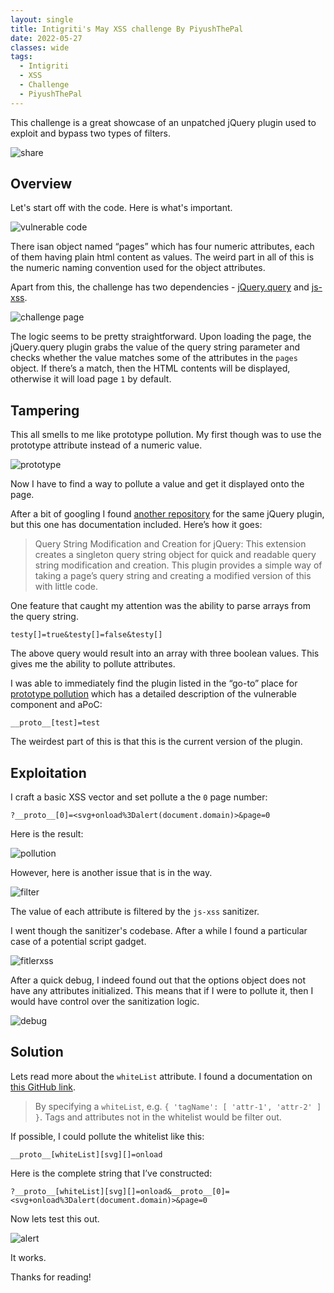 ```yaml
---
layout: single
title: Intigriti's May XSS challenge By PiyushThePal
date: 2022-05-27
classes: wide
tags:
  - Intigriti
  - XSS
  - Challenge
  - PiyushThePal
---
```


This challenge is a great showcase of an unpatched jQuery plugin used to exploit and bypass two types of filters.

![share](/assets/images/intigriti/2022/05/share.jpg)

## Overview

Let's start off with the code. Here is what's important.

![vulnerable code](/assets/images/intigriti/2022/05/vulnerable-code.png)

There isan object named “pages” which has four numeric attributes, each of them having plain html content as values. The weird part in all of this is the numeric naming convention used for the object attributes.

Apart from this, the challenge has two dependencies - [jQuery.query](https://github.com/bmitchelmore/jquery.plugins/blob/main/jquery.query.js) and [js-xss](https://www.npmjs.com/package/xss). 

![challenge page](/assets/images/intigriti/2022/05/challenge-page.png)

The logic seems to be pretty straightforward. Upon loading the page, the jQuery.query plugin grabs the value of the query string parameter and checks whether the value matches some of the attributes in the `pages` object. If there’s a match, then the HTML contents will be displayed, otherwise it will load page `1` by default.

## Tampering

This all smells to me like prototype pollution. My first though was to use the prototype attribute instead of a numeric value.

![prototype](/assets/images/intigriti/2022/05/prototype.png)

Now I have to find a way to pollute a value and get it displayed onto the page.

After a bit of googling I found [another repository](https://github.com/alrusdi/jquery-plugin-query-object) for the same jQuery plugin, but this one has documentation included. Here’s how it goes:

> Query String Modification and Creation for jQuery: This extension creates a singleton query string object for quick and readable query string modification and creation. This plugin provides a simple way of taking a page’s query string and creating a modified version of this with little code.

One feature that caught my attention was the ability to parse arrays from the query string.

```
testy[]=true&testy[]=false&testy[]
```

The above query would result into an array with three boolean values. This gives me the ability to pollute attributes.

I was able to immediately find the plugin listed in the “go-to” place for [prototype pollution](https://github.com/BlackFan/client-side-prototype-pollution/blob/master/pp/jquery-query-object.md) which has a detailed description of the vulnerable component and aPoC:

```
__proto__[test]=test
```

The weirdest part of this is that this is the current version of the plugin.

## Exploitation

I craft a basic XSS vector and set pollute a the `0` page number:

```
?__proto__[0]=<svg+onload%3Dalert(document.domain)>&page=0
```

Here is the result:

![pollution](/assets/images/intigriti/2022/05/pollution.png)

However, here is another issue that is in the way.

![filter](/assets/images/intigriti/2022/05/filter.png)

The value of each attribute is filtered by the `js-xss` sanitizer.

I went though the sanitizer's codebase. After a while I found a particular case of a potential script gadget.

![fitlerxss](/assets/images/intigriti/2022/05/filterxss.png)

After a quick debug, I indeed found out that the options object does not have any attributes initialized. This means that if I were to pollute it, then I would have control over the sanitization logic.

![debug](/assets/images/intigriti/2022/05/debug.png)

## Solution

Lets read more about the `whiteList` attribute. I found a documentation on [this GitHub link](https://github.com/leizongmin/js-xss).

> By specifying a `whiteList`, e.g. `{ 'tagName': [ 'attr-1', 'attr-2' ] }`. Tags and attributes not in the whitelist would be filter out.

If possible, I could pollute the whitelist like this:

```
__proto__[whiteList][svg][]=onload
```

Here is the complete string that I’ve constructed:

```
?__proto__[whiteList][svg][]=onload&__proto__[0]=<svg+onload%3Dalert(document.domain)>&page=0
```

Now lets test this out.

![alert](/assets/images/intigriti/2022/05/alert.png)

It works.

Thanks for reading!